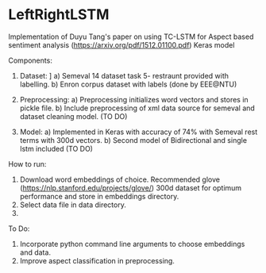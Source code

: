 # LeftRightLSTM 

Implementation of Duyu Tang's paper on using TC-LSTM for Aspect based sentiment analysis (https://arxiv.org/pdf/1512.01100.pdf)
Keras model

Components:
1) Dataset: ]
a) Semeval 14 dataset task 5- restraunt provided with labelling. 
b) Enron corpus dataset with labels (done by EEE@NTU)

2) Preprocessing:
a) Preprocessing initializes word vectors and stores in pickle file.
b) Include preprocessing of xml data source for semeval and dataset cleaning model. (TO DO)

3) Model:
a) Implemented in Keras with accuracy of 74% with Semeval rest terms with 300d vectors.
b) Second model of Bidirectional and single lstm included (TO DO)



How to run:
1) Download word embeddings of choice. Recommended glove (https://nlp.stanford.edu/projects/glove/) 300d dataset for optimum performance and store in embeddings directory.
2) Select data file in data directory.
3) 

To Do:
1) Incorporate python command line arguments to choose embeddings and data.
2) Improve aspect classification in preprocessing.
